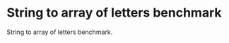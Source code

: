 String to array of letters benchmark
====================================


String to array of letters benchmark.
